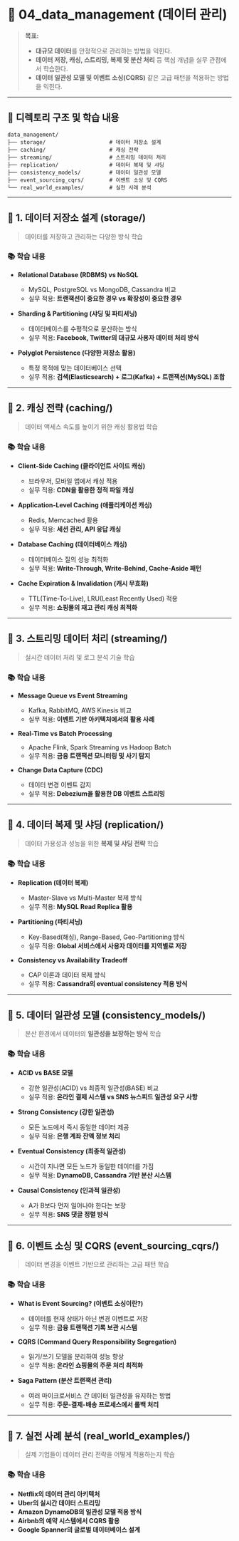 # 📂 **04_data_management (데이터 관리)**
> **목표:**  
> - **대규모 데이터**를 안정적으로 관리하는 방법을 익힌다.  
> - **데이터 저장, 캐싱, 스트리밍, 복제 및 분산 처리** 등 핵심 개념을 실무 관점에서 학습한다.  
> - **데이터 일관성 모델 및 이벤트 소싱(CQRS)** 같은 고급 패턴을 적용하는 방법을 익힌다.

---

## 📌 **디렉토리 구조 및 학습 내용**
```
data_management/
├── storage/                    # 데이터 저장소 설계
├── caching/                    # 캐싱 전략
├── streaming/                  # 스트리밍 데이터 처리
├── replication/                # 데이터 복제 및 샤딩
├── consistency_models/         # 데이터 일관성 모델
├── event_sourcing_cqrs/        # 이벤트 소싱 및 CQRS
└── real_world_examples/        # 실전 사례 분석
```

---

## 📖 **1. 데이터 저장소 설계 (storage/)**
> 데이터를 저장하고 관리하는 다양한 방식 학습  

### 📚 학습 내용
- **Relational Database (RDBMS) vs NoSQL**
  - MySQL, PostgreSQL vs MongoDB, Cassandra 비교
  - 실무 적용: **트랜잭션이 중요한 경우 vs 확장성이 중요한 경우**

- **Sharding & Partitioning (샤딩 및 파티셔닝)**
  - 데이터베이스를 수평적으로 분산하는 방식
  - 실무 적용: **Facebook, Twitter의 대규모 사용자 데이터 처리 방식**

- **Polyglot Persistence (다양한 저장소 활용)**
  - 특정 목적에 맞는 데이터베이스 선택
  - 실무 적용: **검색(Elasticsearch) + 로그(Kafka) + 트랜잭션(MySQL) 조합**

---

## 📖 **2. 캐싱 전략 (caching/)**
> 데이터 액세스 속도를 높이기 위한 캐싱 활용법 학습  

### 📚 학습 내용
- **Client-Side Caching (클라이언트 사이드 캐싱)**
  - 브라우저, 모바일 앱에서 캐싱 적용
  - 실무 적용: **CDN을 활용한 정적 파일 캐싱**

- **Application-Level Caching (애플리케이션 캐싱)**
  - Redis, Memcached 활용
  - 실무 적용: **세션 관리, API 응답 캐싱**

- **Database Caching (데이터베이스 캐싱)**
  - 데이터베이스 질의 성능 최적화
  - 실무 적용: **Write-Through, Write-Behind, Cache-Aside 패턴**

- **Cache Expiration & Invalidation (캐시 무효화)**
  - TTL(Time-To-Live), LRU(Least Recently Used) 적용
  - 실무 적용: **쇼핑몰의 재고 관리 캐싱 최적화**

---

## 📖 **3. 스트리밍 데이터 처리 (streaming/)**
> 실시간 데이터 처리 및 로그 분석 기술 학습  

### 📚 학습 내용
- **Message Queue vs Event Streaming**
  - Kafka, RabbitMQ, AWS Kinesis 비교
  - 실무 적용: **이벤트 기반 아키텍처에서의 활용 사례**

- **Real-Time vs Batch Processing**
  - Apache Flink, Spark Streaming vs Hadoop Batch
  - 실무 적용: **금융 트랜잭션 모니터링 및 사기 탐지**

- **Change Data Capture (CDC)**
  - 데이터 변경 이벤트 감지
  - 실무 적용: **Debezium을 활용한 DB 이벤트 스트리밍**

---

## 📖 **4. 데이터 복제 및 샤딩 (replication/)**
> 데이터 가용성과 성능을 위한 **복제 및 샤딩 전략** 학습  

### 📚 학습 내용
- **Replication (데이터 복제)**
  - Master-Slave vs Multi-Master 복제 방식
  - 실무 적용: **MySQL Read Replica 활용**

- **Partitioning (파티셔닝)**
  - Key-Based(해싱), Range-Based, Geo-Partitioning 방식
  - 실무 적용: **Global 서비스에서 사용자 데이터를 지역별로 저장**

- **Consistency vs Availability Tradeoff**
  - CAP 이론과 데이터 복제 방식
  - 실무 적용: **Cassandra의 eventual consistency 적용 방식**

---

## 📖 **5. 데이터 일관성 모델 (consistency_models/)**
> 분산 환경에서 데이터의 **일관성을 보장하는 방식** 학습  

### 📚 학습 내용
- **ACID vs BASE 모델**
  - 강한 일관성(ACID) vs 최종적 일관성(BASE) 비교
  - 실무 적용: **온라인 결제 시스템 vs SNS 뉴스피드 일관성 요구 사항**

- **Strong Consistency (강한 일관성)**
  - 모든 노드에서 즉시 동일한 데이터 제공
  - 실무 적용: **은행 계좌 잔액 정보 처리**

- **Eventual Consistency (최종적 일관성)**
  - 시간이 지나면 모든 노드가 동일한 데이터를 가짐
  - 실무 적용: **DynamoDB, Cassandra 기반 분산 시스템**

- **Causal Consistency (인과적 일관성)**
  - A가 B보다 먼저 일어나야 한다는 보장
  - 실무 적용: **SNS 댓글 정렬 방식**

---

## 📖 **6. 이벤트 소싱 및 CQRS (event_sourcing_cqrs/)**
> 데이터 변경을 이벤트 기반으로 관리하는 고급 패턴 학습  

### 📚 학습 내용
- **What is Event Sourcing? (이벤트 소싱이란?)**
  - 데이터를 현재 상태가 아닌 변경 이벤트로 저장
  - 실무 적용: **금융 트랜잭션 기록 보관 시스템**

- **CQRS (Command Query Responsibility Segregation)**
  - 읽기/쓰기 모델을 분리하여 성능 향상
  - 실무 적용: **온라인 쇼핑몰의 주문 처리 최적화**

- **Saga Pattern (분산 트랜잭션 관리)**
  - 여러 마이크로서비스 간 데이터 일관성을 유지하는 방법
  - 실무 적용: **주문-결제-배송 프로세스에서 롤백 처리**

---

## 📖 **7. 실전 사례 분석 (real_world_examples/)**
> 실제 기업들이 데이터 관리 전략을 어떻게 적용하는지 학습  

### 📚 학습 내용
- **Netflix의 데이터 관리 아키텍처**
- **Uber의 실시간 데이터 스트리밍**
- **Amazon DynamoDB의 일관성 모델 적용 방식**
- **Airbnb의 예약 시스템에서 CQRS 활용**
- **Google Spanner의 글로벌 데이터베이스 설계**